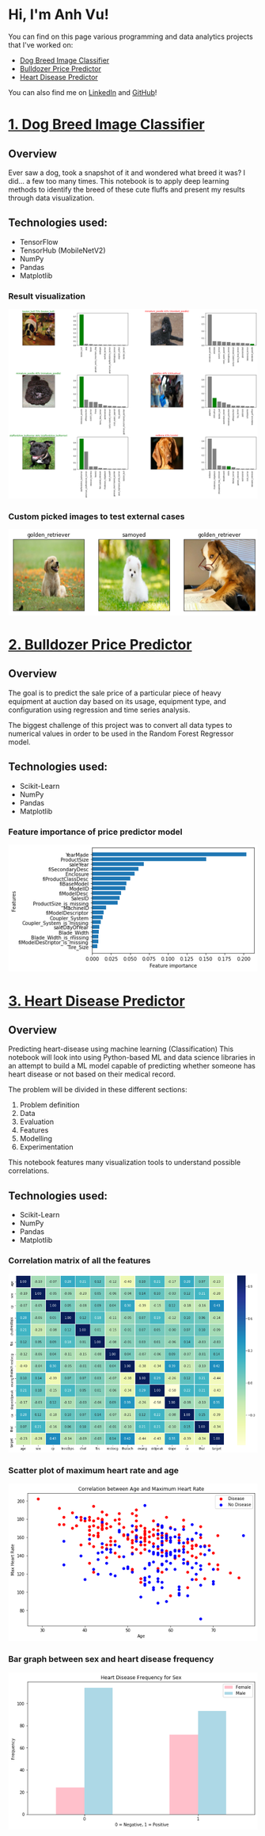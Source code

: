 # Hi, I'm Anh Vu! 

You can find on this page various programming and data analytics projects that I've worked on:
* [Dog Breed Image Classifier](https://phamou.github.io/Portfolio/#1-dog-breed--image-classifier)
* [Bulldozer Price Predictor](https://phamou.github.io/Portfolio/#2-bulldozer-price-predictor)
* [Heart Disease Predictor](https://phamou.github.io/Portfolio/#3-heart-disease-predictor)

You can also find me on [LinkedIn](https://www.linkedin.com/in/anh-vu-pham/) and [GitHub](https://github.com/phamou)! 

# [1. Dog Breed Image Classifier](https://github.com/phamou/Image-Dog-Breed-Classifier/blob/master/good-boy-identifier.ipynb)
## Overview
Ever saw a dog, took a snapshot of it and wondered what breed it was? I did... a few too many times. This notebook is to apply deep learning methods to identify the breed of these cute fluffs and present my results through data visualization.

## Technologies used:
* TensorFlow
* TensorHub (MobileNetV2)
* NumPy
* Pandas
* Matplotlib

### Result visualization 
![](/images/result_data.png)

### Custom picked images to test external cases
![](/images/custom_results.png)


# [2. Bulldozer Price Predictor](https://github.com/phamou/Bulldozer-Price-Predictor/blob/master/bulldozer-price-regression.ipynb)
## Overview
The goal is to predict the sale price of a particular piece of heavy equipment at auction day based on its usage, equipment type, and configuration using regression and time series analysis. 

The biggest challenge of this project was to convert all data types to numerical values in order to be used in the Random Forest Regressor model.

## Technologies used:
* Scikit-Learn
* NumPy
* Pandas
* Matplotlib

### Feature importance of price predictor model
![](/images/feature_importance_bulldozer.png)


# [3. Heart Disease Predictor](https://github.com/phamou/Heart-Disease-Predictor/blob/master/heart-disease-classification.ipynb)
## Overview
Predicting heart-disease using machine learning (Classification)
This notebook will look into using Python-based ML and data science libraries in an attempt to build a ML model capable of predicting whether someone has heart disease or not based on their medical record.

The problem will be divided in these different sections:

1. Problem definition
2. Data
3. Evaluation
4. Features 
5. Modelling 
6. Experimentation

This notebook features many visualization tools to understand possible correlations.

## Technologies used:
* Scikit-Learn
* NumPy
* Pandas
* Matplotlib

### Correlation matrix of all the features
![](/images/correlation_matrix_heart_predictor.png)

### Scatter plot of maximum heart rate and age
![](/images/age_mhr_correlation.png)

### Bar graph between sex and heart disease frequency
![](/images/heart_disease_sex_frequency.png)
